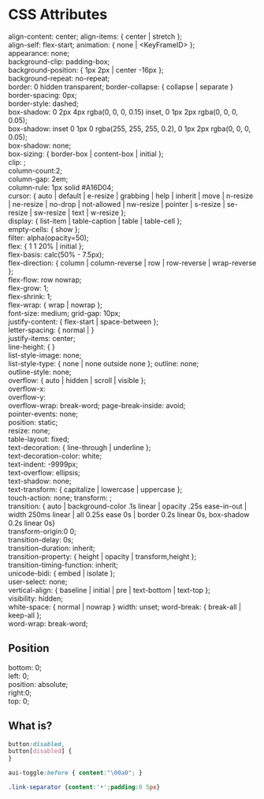 # CSS Attributes

align-content: center; 
align-items: { center \| stretch };  
align-self: flex-start; 
animation: { none \| \<KeyFrameID> };   
appearance: none;  
background-clip: padding-box;  
background-position: { 1px 2px \| center -16px };  
background-repeat: no-repeat;  
border: 0 hidden transparent;
border-collapse: { collapse \| separate }  
border-spacing: 0px;  
border-style: dashed;  
box-shadow: 0 2px 4px rgba(0, 0, 0, 0.15) inset, 0 1px 2px rgba(0, 0, 0, 0.05);  
box-shadow: inset 0 1px 0 rgba(255, 255, 255, 0.2), 0 1px 2px rgba(0, 0, 0, 0.05);  
box-shadow: none;  
box-sizing: { border-box \| content-box  \| initial };    
clip: <ClipFunction>;  
column-count:2;  
column-gap: 2em;  
column-rule: 1px solid #A16D04;  
cursor: { auto \| default \| e-resize \| grabbing \| help \| inherit \| move \| n-resize \| ne-resize \| no-drop \| not-allowed \| nw-resize \| pointer \| s-resize  \| se-resize \| sw-resize \| text \| w-resize };  
display: { list-item \| table-caption \|  table \| table-cell };  
empty-cells: { show };  
filter: alpha(opacity=50);  
flex: { 1 1 20% \| initial };  
flex-basis: calc(50% - 7.5px);  
flex-direction: { column \| column-reverse \| row \| row-reverse \| wrap-reverse };  
flex-flow: row nowrap;  
flex-grow: 1;  
flex-shrink: 1;  
flex-wrap: { wrap | nowrap };  
font-size: medium;
grid-gap: 10px;  
justify-content: { flex-start \| space-between };  
letter-spacing: { normal | <size> }  
justify-items: center;  
line-height: { <size> }  
list-style-image: none;  
list-style-type: { none \| none outside none };
outline: none;  
outline-style: none;  
overflow: { auto \| hidden \| scroll \| visible };  
  overflow-x:  
  overflow-y:  
overflow-wrap: break-word;
page-break-inside: avoid;  
pointer-events: none;  
position: static;  
resize: none;  
table-layout: fixed;  
text-decoration: { line-through \| underline };  
text-decoration-color: white;  
text-indent: -9999px;  
text-overflow: ellipsis;  
text-shadow: none;  
text-transform: { capitalize \| lowercase \| uppercase };  
touch-action: none;
transform: <TransformFunction>;  
transition: { auto \| background-color .1s linear \| opacity .25s ease-in-out \| width 250ms linear \| all 0.25s ease 0s \| border 0.2s linear 0s, box-shadow 0.2s linear 0s}  
transform-origin:0 0;  
transition-delay: 0s;  
transition-duration: inherit;  
transition-property: { height \| opacity \| transform,height };  
transition-timing-function: inherit;  
unicode-bidi: { embed \| isolate };  
user-select: none;  
vertical-align: { baseline \| initial \| pre \| text-bottom \| text-top };  
visibility: hidden;  
white-space: { normal \| nowrap } 
width: unset;
word-break: { break-all \| keep-all };  
word-wrap: break-word;  

## Position
bottom: 0;  
left: 0;  
position: absolute;  
right:0;  
top: 0;  

## What is?
```css
button:disabled,
button[disabled] {
}

aui-toggle:before { content:"\00a0"; }

.link-separator {content:'•';padding:0 5px}

```

